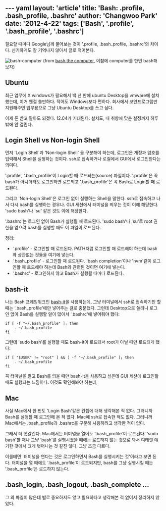 --- yaml
layout: 'article'
title: 'Bash: .profile, .bash_profile, .bashrc'
author: 'Changwoo Park'
date: '2012-4-22'
tags: ['Bash', '.profile', '.bash_profile', '.bashrc']
---

필요할 때마다 Google님께 물어보는 것이 '.profile, .bash_profile, .bashrc'의 차이다. 신기하게도 잘 기억나지 않아서 글로 적어본다.

![bash-computer](/articles/2012/bash-profile/bash-computer.png)
(from [bash the computer][bash-the-computer], 이참에 computer를 한번 bash해보자)

## Ubuntu

최근 업무에 X windows가 필요해서 백 년 만에 ubuntu Desktop을 vmware에 설치했는데, 이거 웬걸 쓸만하다. 적어도 Windows보다 편하다. 회사에서 보안프로그램만 지원해주면 업무용으로 그냥 Ubuntu Desktop를 쓰고 싶다.

이제 돈 받고 팔아도 되겠다. 12.04가 기대된다. 설치도, 내 취향에 맞춘 설정까지 하루밖에 안 걸린다.

## Login Shell vs Non-login Shell

먼저 'Login Shell'과 'Non-login Shell' 을 구분해야 하는데, 로그인은 계정과 암호를 입력해서 Shell을 실행하는 것이다. ssh로 접속하거나 로컬에서 GUI에서 로그인한다는 의미다.

'.profile', '.bash_profile'이 Login할 때 로드되는(source) 파일이다. '.profile'은 꼭 bash가 아니더라도 로그인하면 로드되고 '.bash_profile'은 꼭 Bash로 Login할 때 로드된다.

그리고 'Non-login Shell'은 로그인 없이 실행하는 Shell을 말한다. ssh로 접속하고 나서 다시 bash를 실행하는 경우나. GUI 세션에서 터미널을 띄우는 것이 이해 해당한다. 'sudo bash'나 'su' 같은 것도 이에 해당한다.

'.bashrc'는 로그인 없이 Bash가 실행될 때 로드된다. 'sudo bash'나 'su'로 root 권한을 얻으려 bash를 실행할 때도 이 파일이 로드된다.

정리:

 * '.profile' - 로그인할 때 로드된다. PATH처럼 로그인할 때 로드해야 하는데 bash와 상관없는 것들을 여기에 넣는다.
 * '.bash_profile' - 로그인할 때 로드된다. 'bash completion'이나 'nvm'같이 로그인할 때 로드해야 하는데 Bash와 관련된 것이면 여기에 넣는다. 
 * '.bashrc' - 로그인하지 않고 Bash가 실행될 때마다 로드된다.

## bash-it

나는 Bash 프레임워크인 [bash-it][]을 사용하는데, 그냥 터미널에서 ssh로 접속하기만 할 때는 '.bash_profile'에만 넣어주는 걸로 충분했다. 그런데 Desktop으로 쓸려니 로그인 없이 Bash를 실행할 일이 많아서 '.bashrc'에 넣어줘야 했다:

    if [ -f "~/.bash_profile" ]; then
        . ~/.bash_profile
    fi

그런데 'sudo bash'를 실행할 때도 bash-it이 로드돼서 root가 아닐 때만 로드되게 했다:

    if [ "$USER" != "root" ] && [ -f "~/.bash_profile" ]; then
        . ~/.bash_profile
    fi

꼭 터미널을 열고 Bash를 띄울 때만 bash-it을 사용하고 싶은데 GUI 세션에 로그인할 때도 실행되는 느낌이다. 이것도 확인해봐야 하는데,

## Mac

사실 Mac에서 한 번도 'Login Bash'같은 컨셉에 대해 생각해본 적 없다. 그러니까 Bash를 실행할 때 로그인해 본 적 없다. Mac에 ssh로 접속한 적도 없다. 그러니까 Mac에서는 .bash_profile과 .bashrc를 구분해 사용하려고 생각한 적이 없다.

그래서 더 헷갈린다. Mac에서는 터미널을 열어도 '.bash_profile'이 로드된다. 'sudo bash'할 때나 그냥 'bash'를 실행시켰을 때에는 로드하지 않는 것으로 봐서 여태껏 얘기한 것에서 크게 벗어나는 것 같진 않다. 그냥 조금 다르다.

이를테면 '터미널을 연다는 것은 로그인하면서 Bash를 실행시키는 것'이라고 보면 된다. 터미널을 열 때에도 '.bash_profile'이 로드되지만, bash를 그냥 실행시킬 때는 '.bash_profile'은 로드하지 않는다.

## .bash_login, .bash_logout, .bash_complete ...

그 외 파일이 많은데 별로 중요하지도 않고 필요하다고 생각해본 적 없어서 정리하지 않았다.

[bash-it]: https://github.com/revans/bash-it
[bash-the-computer]: http://www.gamefudge.com/Bash-the-Computer

